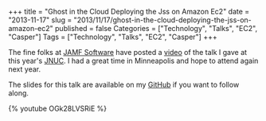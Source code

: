 +++
title = "Ghost in the Cloud Deploying the Jss on Amazon Ec2"
date = "2013-11-17"
slug = "2013/11/17/ghost-in-the-cloud-deploying-the-jss-on-amazon-ec2"
published = false
Categories = ["Technology", "Talks", "EC2", "Casper"]
Tags = ["Technology", "Talks", "EC2", "Casper"]
+++

The fine folks at [JAMF Software][1] have posted a [video][2] of the talk I gave at this year's [JNUC][3]. I had a great time in Minneapolis and hope to attend again next year.

The slides for this talk are available on my [GitHub][4] if you want to follow along.

{% youtube OGk28LVSRiE %}

[1]: http://www.jamfsoftware.com/
[2]: http://www.jamfsoftware.com/latest/video-ghost-in-the-cloud
[3]: http://www.jamfsoftware.com/jnuc
[4]: https://github.com/futureimperfect/slides
